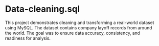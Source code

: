 # Data-cleaning.sql
This project demonstrates cleaning and transforming a real-world dataset using MySQL.   The dataset contains company layoff records from around the world.   The goal was to ensure data accuracy, consistency, and readiness for analysis.
